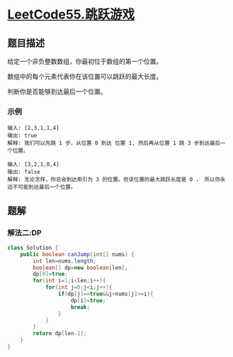 # [LeetCode55.跳跃游戏](https://leetcode-cn.com/problems/jump-game/)
## 题目描述
给定一个非负整数数组，你最初位于数组的第一个位置。

数组中的每个元素代表你在该位置可以跳跃的最大长度。

判断你是否能够到达最后一个位置。
### 示例
```
输入: [2,3,1,1,4]
输出: true
解释: 我们可以先跳 1 步，从位置 0 到达 位置 1, 然后再从位置 1 跳 3 步到达最后一个位置。
```
```
输入: [3,2,1,0,4]
输出: false
解释: 无论怎样，你总会到达索引为 3 的位置。但该位置的最大跳跃长度是 0 ， 所以你永远不可能到达最后一个位置。
```
## 题解
### 解法二:DP
```java
class Solution {
    public boolean canJump(int[] nums) {
        int len=nums.length;
        boolean[] dp=new boolean[len];
        dp[0]=true;
        for(int i=1;i<len;i++){
            for(int j=0;j<i;j++){
                if(dp[j]==true&&j+nums[j]>=i){
                    dp[i]=true;
                    break;
                }
            }
        }
        return dp[len-1];
    }
}
```